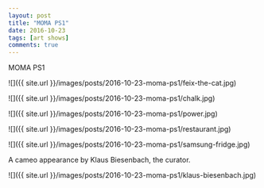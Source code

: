 ```yaml
---
layout: post
title: "MOMA PS1"
date: 2016-10-23
tags: [art shows]
comments: true
---
```

MOMA PS1

![]({{ site.url }}/images/posts/2016-10-23-moma-ps1/feix-the-cat.jpg)

![]({{ site.url }}/images/posts/2016-10-23-moma-ps1/chalk.jpg)

![]({{ site.url }}/images/posts/2016-10-23-moma-ps1/power.jpg)

![]({{ site.url }}/images/posts/2016-10-23-moma-ps1/restaurant.jpg)

![]({{ site.url }}/images/posts/2016-10-23-moma-ps1/samsung-fridge.jpg)

A cameo appearance by Klaus Biesenbach, the curator.

![]({{ site.url }}/images/posts/2016-10-23-moma-ps1/klaus-biesenbach.jpg)
